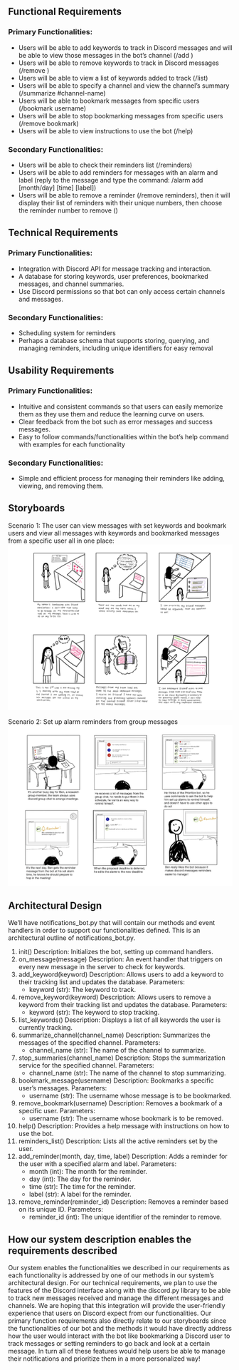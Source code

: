 
## Functional Requirements
### Primary Functionalities:
- Users will be able to add keywords to track in Discord messages and will be able to view those messages in the bot’s channel (/add <keyword>)
- Users will be able to remove keywords to track in Discord messages (/remove <keyword>)
- Users will be able to view a list of keywords added to track (/list)
- Users will be able to specify a channel and view the channel’s summary (/summarize #channel-name)
- Users will be able to bookmark messages from specific users (/bookmark username)
- Users will be able to stop bookmarking messages from specific users (/remove bookmark)
- Users will be able to view instructions to use the bot (/help)

### Secondary Functionalities:
- Users will be able to check their reminders list (/reminders)
- Users will be able to add reminders for messages with an alarm and label (reply to the message and type the command: /alarm add [month/day] [time] [label])  
- Users will be able to remove a reminder (/remove reminders), then it will display their list of reminders with their unique numbers, then choose the reminder number to remove (<number>)  

## Technical Requirements
### Primary Functionalities:
- Integration with Discord API for message tracking and interaction.
- A database for storing keywords, user preferences, bookmarked messages, and channel summaries.
- Use Discord permissions so that bot can only access certain channels and messages.

### Secondary Functionalities:
- Scheduling system for reminders
- Perhaps a database schema that supports storing, querying, and managing reminders, including unique identifiers for easy removal

## Usability Requirements
### Primary Functionalities:
- Intuitive and consistent commands so that users can easily memorize them as they use them and reduce the learning curve on users.
- Clear feedback from the bot such as error messages and success messages.
- Easy to follow commands/functionalities within the bot’s help command with examples for each functionality
### Secondary Functionalities:
- Simple and efficient process for managing their reminders like adding, viewing, and removing them.



## Storyboards
Scenario 1:  The user can view messages with set keywords and bookmark users and view all messages with keywords and bookmarked messages from a specific user all in one place:
![storyboard1](images/G4/storyboard1.png)

Scenario 2: Set up alarm reminders from group messages
![storyboard2](images/G4/storyboard2.png)


## Architectural Design
We’ll have notifications_bot.py that will contain our methods and event handlers in order to support our functionalities defined. This is an architectural outline of notifications_bot.py.
1. init()
Description: Initializes the bot, setting up command handlers.
2. on_message(message)
Description: An event handler that triggers on every new message in the server to check for keywords.
3. add_keyword(keyword)
Description: Allows users to add a keyword to their tracking list and updates the database.
Parameters:
    - keyword (str): The keyword to track.
4. remove_keyword(keyword)
Description: Allows users to remove a keyword from their tracking list and updates the database.
Parameters:
    - keyword (str): The keyword to stop tracking.
5. list_keywords()
Description: Displays a list of all keywords the user is currently tracking.
6. summarize_channel(channel_name)
Description: Summarizes the messages of the specified channel.
Parameters:
    - channel_name (str): The name of the channel to summarize.
7. stop_summaries(channel_name)
Description: Stops the summarization service for the specified channel.
Parameters:
    - channel_name (str): The name of the channel to stop summarizing.
8. bookmark_message(username)
Description: Bookmarks a specific user’s messages.
Parameters:
    - username (str): The username whose message is to be bookmarked.
9. remove_bookmark(username)
Description: Removes a bookmark of a specific user.
Parameters:
    - username (str): The username whose bookmark is to be removed.
10. help()
Description: Provides a help message with instructions on how to use the bot.
11. reminders_list()
Description: Lists all the active reminders set by the user.
12. add_reminder(month, day, time, label)
Description: Adds a reminder for the user with a specified alarm and label.
Parameters:
    - month (int): The month for the reminder.
    - day (int): The day for the reminder.
    - time (str): The time for the reminder.
    - label (str): A label for the reminder.
13. remove_reminder(reminder_id)
Description: Removes a reminder based on its unique ID.
Parameters:
    - reminder_id (int): The unique identifier of the reminder to remove.

## How our system description enables the requirements described
Our system enables the functionalities we described in our requirements as each functionality is addressed by one of our methods in our system’s architectural design. For our technical requirements, we plan to use the features of the Discord interface along with the discord.py library to be able to track new messages received and manage the different messages and channels. We are hoping that this integration will provide the user-friendly experience that users on Discord expect from our functionalities. Our primary function requirements also directly relate to our storyboards since the functionalities of our bot and the methods it would have directly address how the user would interact with the bot like bookmarking a Discord user to track messages or setting reminders to go back and look at a certain message. In turn all of these features would help users be able to manage their notifications and prioritize them in a more personalized way!
